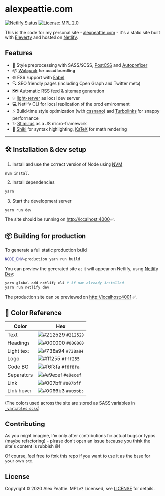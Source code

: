 # alexpeattie.com

[![Netlify Status](https://api.netlify.com/api/v1/badges/f5deafa7-b7f4-41e5-b320-320bc1e17540/deploy-status)](https://app.netlify.com/sites/alexpeattie-v2/deploys) [![License: MPL 2.0](https://img.shields.io/badge/License-MPL%202.0-brightgreen.svg)](https://opensource.org/licenses/MPL-2.0)

This is the code for my personal site - [alexpeattie.com](https://alexpeattie.com) - it's a static site built with [Eleventy](https://github.com/11ty/eleventy) and hosted on [Netlify](http://netlify.com/).

## Features

- 🎨 Style preprocessing with SASS/SCSS, [PostCSS](https://github.com/postcss/postcss) and [Autoprefixer](https://github.com/postcss/autoprefixer)
- 📦 [Webpack](https://github.com/webpack/webpack) for asset bundling
- 🌐 ES6 support with [Babel](https://github.com/babel/babel)
- 🔍 SEO friendly pages (including Open Graph and Twitter meta)
- 🗺 Automatic RSS feed & sitemap generation
- 💡 [light-server](https://github.com/txchen/light-server) as local dev server
- 💻 [Netlify CLI](https://github.com/netlify/cli) for local replication of the prod environment
- ⚡️ Build-time style optimization (with [cssnano](https://github.com/cssnano/cssnano)) and [Turbolinks](https://github.com/turbolinks/turbolinks) for snappy performance
- ✨ [Stimulus](https://github.com/stimulusjs/stimulus) as a JS micro-framework
- 🧮 [Shiki](https://github.com/octref/shiki) for syntax highlighting, [KaTeX](https://github.com/KaTeX/KaTeX) for math rendering

---

## 🛠 Installation & dev setup

1. Install and use the correct version of Node using [NVM](https://github.com/nvm-sh/nvm)

```bash
nvm install
```

2. Install dependencies

```bash
yarn
```

3. Start the development server

```bash
yarn run dev
```

The site should be running on <http://localhost:4000> ✅.

## 📦 Building for production

To generate a full static production build

```bash
NODE_ENV=production yarn run build
```

You can preview the generated site as it will appear on Netlify, using [Netlify Dev]():

```bash
yarn global add netlify-cli # if not already installed
yarn run netlify dev
```

The production site can be previewed on <http://localhost:4001> ✅.

## 🎨 Color Reference

| Color      | Hex                                                                |
| ---------- | ------------------------------------------------------------------ |
| Text       | ![#212529](https://via.placeholder.com/10/212529?text=+) `#212529` |
| Headings   | ![#000000](https://via.placeholder.com/10/000000?text=+) `#000000` |
| Light text | ![#738a94](https://via.placeholder.com/10/738a94?text=+) `#738a94` |
| Logo       | ![#fff255](https://via.placeholder.com/10/fff255?text=+) `#fff255` |
| Code BG    | ![#f6f8fa](https://via.placeholder.com/10/f6f8fa?text=+) `#f6f8fa` |
| Separators | ![#e9ecef](https://via.placeholder.com/10/e9ecef?text=+) `#e9ecef` |
| Link       | ![#007bff](https://via.placeholder.com/10/007bff?text=+) `#007bff` |
| Link hover | ![#0056b3](https://via.placeholder.com/10/0056b3?text=+) `#0056b3` |

(The colors used across the site are stored as SASS variables in [`_variables.scss`](/blob/master/source/assets/css/_variables.scss))

## Contributing

As you might imagine, I'm only after contributions for actual bugs or typos (maybe refactoring) - please don't open an issue because you think the site's content is rubbish :sweat_smile:!

Of course, feel free to fork this repo if you want to use it as the base for your own site.

## License

Copyright © 2020 Alex Peattie. MPLv2 Licensed, see [LICENSE](https://github.com/alexpeattie/alexpeattie.com/blob/master/LICENSE.md) for details.
